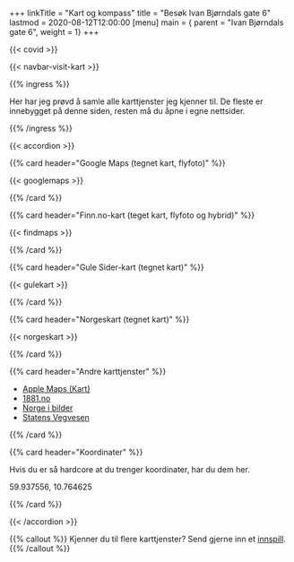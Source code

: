 +++
linkTitle = "Kart og kompass"
title = "Besøk Ivan Bjørndals gate 6"
lastmod = 2020-08-12T12:00:00
[menu]
main = { parent = "Ivan Bjørndals gate 6", weight = 1}
+++

{{< covid >}}

{{< navbar-visit-kart >}}

{{% ingress %}}

Her har jeg prøvd å samle alle karttjenster jeg kjenner til. De fleste er innebygget på denne 
siden, resten må du åpne i egne nettsider.

{{% /ingress %}}

{{< accordion >}}

{{% card header="Google Maps (tegnet kart, flyfoto)" %}}

{{< googlemaps >}}

{{% /card %}}

{{% card header="Finn.no-kart (teget kart, flyfoto og hybrid)" %}}

{{< findmaps >}}

{{% /card %}}

{{% card header="Gule Sider-kart (tegnet kart)" %}}

{{< gulekart >}}

{{% /card %}}

{{% card header="Norgeskart (tegnet kart)" %}}

{{< norgeskart >}}

{{% /card %}}

{{% card header="Andre karttjenster" %}}

- [Apple Maps (Kart)](https://maps.apple.com/?address=Ivan%20Bj%C3%B8rndals%20Gate%206,%200472%20Oslo,%20Norge&ll=59.937556,10.764625&q=Avmerket%20posisjon&_ext=EiYpvV6rP273TUAxtQ540OuCJUA5OzTRm5T4TUBBm6nwQRqMJUBQBA==)
- [1881.no](https://kart.1881.no/?lat=59.9375397&lon=10.7646633&z=17&v=0&r=F1410926|&o=&layer=)
- [Norge i bilder](https://norgeibilder.no/?x=263425&y=6652028&level=14&utm=33&projects=&layers=&plannedOmlop=0&plannedGeovekst=0)
- [Statens Vegvesen](https://www.vegvesen.no/trafikkbeta?lat=59.93754&long=10.76466&zoom=15&listView=false)

{{% /card %}}

{{% card header="Koordinater" %}}

Hvis du er så hardcore at du trenger koordinater, har du dem her.

59.937556, 10.764625

{{% /card %}}

{{< /accordion >}}

{{% callout %}}
Kjenner du til flere karttjenster? Send gjerne inn et <a href="../../innspill">innspill</a>.
{{% /callout %}}